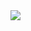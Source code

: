 <img src='https://res.cloudinary.com/dz209s6jk/image/upload/f_auto,q_auto,w_700/Challenges/sr9i7z9p1tfb2m40pigu.jpg'/>
